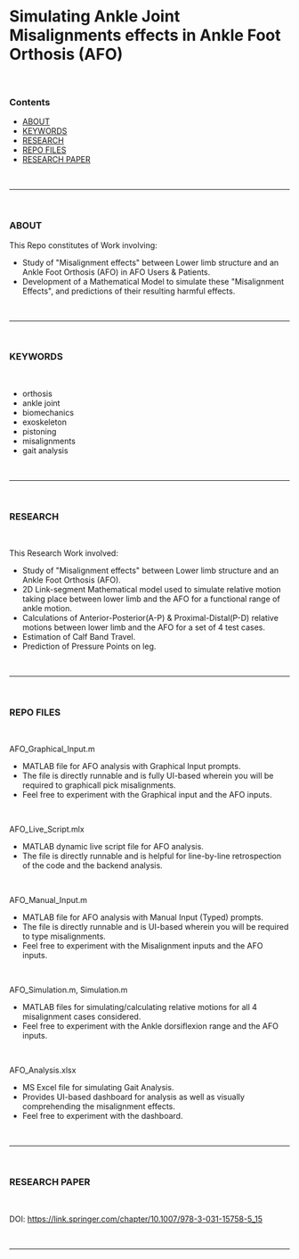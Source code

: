 # Simulating Ankle Joint Misalignments effects in Ankle Foot Orthosis (AFO)

<br>

### Contents
- [ABOUT](#about)
- [KEYWORDS](#keywords)
- [RESEARCH](#research)
- [REPO FILES](#repo-files)
- [RESEARCH PAPER](#research-paper)

<br>
<hr>
<br>

### ABOUT
This Repo constitutes of Work involving:
- Study of "Misalignment effects" between Lower limb structure and an Ankle Foot Orthosis (AFO) in AFO Users & Patients.
- Development of a Mathematical Model to simulate these "Misalignment Effects", and predictions of their resulting harmful effects.

<br>
<hr>
<br>

### KEYWORDS

<br>

- orthosis
- ankle joint
- biomechanics
- exoskeleton
- pistoning
- misalignments
- gait analysis

<br>
<hr>
<br>

### RESEARCH

<br>

This Research Work involved:
- Study of "Misalignment effects" between Lower limb structure and an Ankle Foot Orthosis (AFO).
- 2D Link-segment Mathematical model used to simulate relative motion taking place between lower limb and the AFO for a functional range of ankle motion.
- Calculations of Anterior-Posterior(A-P) & Proximal-Distal(P-D) relative motions between lower limb and the AFO for a set of 4 test cases.
- Estimation of Calf Band Travel.
- Prediction of Pressure Points on leg.

<br>
<hr>
<br>

### REPO FILES

<br>

AFO_Graphical_Input.m
   * MATLAB file for AFO analysis with Graphical Input prompts.
   * The file is directly runnable and is fully UI-based wherein you will be required to graphicall pick misalignments.
   * Feel free to experiment with the Graphical input and the AFO inputs.

<br>

AFO_Live_Script.mlx
   * MATLAB dynamic live script file for AFO analysis.
   * The file is directly runnable and is helpful for line-by-line retrospection of the code and the backend analysis.
<br>

AFO_Manual_Input.m
   * MATLAB file for AFO analysis with Manual Input (Typed) prompts.
   * The file is directly runnable and is UI-based wherein you will be required to type misalignments.
   * Feel free to experiment with the Misalignment inputs and the AFO inputs.

<br>

AFO_Simulation.m, Simulation.m
   * MATLAB files for simulating/calculating relative motions for all 4 misalignment cases considered.
   * Feel free to experiment with the Ankle dorsiflexion range and the AFO inputs.

<br>

AFO_Analysis.xlsx
   * MS Excel file for simulating Gait Analysis.
   * Provides UI-based dashboard for analysis as well as visually comprehending the misalignment effects.
   * Feel free to experiment with the dashboard.

<br>
<hr>
<br>

### RESEARCH PAPER

<br>

DOI: https://link.springer.com/chapter/10.1007/978-3-031-15758-5_15

<br>
<hr>
